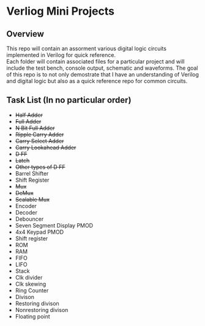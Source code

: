 # Verliog Mini Projects

## Overview
This repo will contain an assorment various digital logic circuits implemented in Verilog for quick reference.  
Each folder will contain associated files for a particular project and will include the test bench, console output, schematic and waveforms.
The goal of this repo is to not only demostrate that I have an understanding of Verilog and digital logic but also as a quick reference repo for common circuits.

## Task List (In no particular order)
- ~~Half Adder~~
- ~~Full Adder~~
- ~~N Bit Full Adder~~
- ~~Ripple Carry Adder~~
- ~~Carry Select Adder~~
- ~~Carry Lookahead Adder~~
- ~~D FF~~
- ~~Latch~~
- ~~Other types of D FF~~
- Barrel Shifter
- Shift Register
- ~~Mux~~
- ~~DeMux~~
- ~~Scalable Mux~~
- Encoder
- Decoder
- Debouncer
- Seven Segment Display PMOD
- 4x4 Keypad PMOD
- Shift register 
- ROM
- RAM
- FIFO
- LIFO
- Stack
- Clk divider
- Clk skewing 
- Ring Counter 
- Divison
- Restoring divison
- Nonrestoring divison
- Floating point